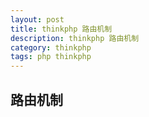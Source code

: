 ```yaml
---
layout: post
title: thinkphp 路由机制
description: thinkphp 路由机制
category: thinkphp
tags: php thinkphp 
---
```


## 路由机制